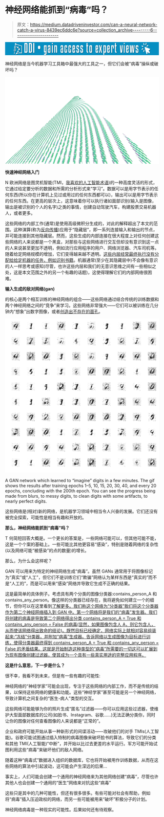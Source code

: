 # 神经网络能抓到“病毒”吗？

> 原文：<https://medium.datadriveninvestor.com/can-a-neural-network-catch-a-virus-8439ec6ddc6e?source=collection_archive---------6----------------------->

[![](img/704ba5c6460740563cd3f796bbbc39c4.png)](http://www.track.datadriveninvestor.com/1B9E)

神经网络是当今机器学习工具箱中最强大的工具之一，但它们会被“病毒”操纵或破坏吗？

![](img/ea8eef90d93f4838ae910ba9302d94f4.png)

**快速神经网络入门**

N 欧洲网络是图灵机智能(TMI，[我喜欢的人工智能术语](https://medium.com/@samtroper/ai-a-term-of-the-past-9d2217fcb86f))的一种高度灵活的形式，它通过给定要分析的数据和所需的分析形式来“学习”。数据可以是用字节表示的任何东西(所以你在计算机上见过或用过的任何东西都可以)，输出可以是用字节表示的任何东西。在更高的层次上，这意味着你可以执行诸如面部识别(输入是图像，输出是被识别的个人的名字)之类的事情，创建自动驾驶汽车，构建股票交易机器人，或者更多。

这些网络的内部工作(通常)是使用高级微积分生成的，对此的解释超出了本文的范围。这种演算(称为[反向传播](https://en.wikipedia.org/wiki/Backpropagation))应用于“隐藏层”，即一系列连接输入和输出的节点，并可能连接到其他隐藏层。然而，这些生成的内部连接在很大程度上对任何创建这些网络的人来说都是一个黑盒，对那些与这些网络进行交互但却没有意识到这一点的人来说甚至更加不透明，例如流行应用程序的用户、网络浏览器、汽车司机等。随着给定网络规模的增加，它们变得越来越不透明。[这些内层经常最终执行没有分配给给定机器的任务，例如识别书籍](https://www.youtube.com/watch?v=AgkfIQ4IGaM)。机器通常(至少在其隐藏层中)不会像有意识的人一样思考或感知(尽管，也许这些内层和我们的无意识思维之间有一些相似之处，这是本文范围之外的另一个有趣的话题)，这使得理解它们的内部网络很困难。

**输入生成的敌对网络(gan)**

的核心是两个相互训练的神经网络的组合——这些网络通过结合传统的训练数据和两个神经网络之间的“竞争”来学习。这些网络非常强大——它们可以被训练在几分钟内“想象”出数字图像，或者[创造出不存在的面孔](https://petapixel.com/2018/12/17/these-portraits-were-made-by-ai-none-of-these-people-exist/)。

![](img/5c7d19120fef63879e8b2936a68f11ef.png)

A GAN network which learned to “imagine” digits in a few minutes. The gif shows the results after training epochs 1–5, 10, 15, 20, 30, 40, and every 20 epochs, concluding with the 200th epoch. You can see the progress being made from blurs, to messy digits, to clean digits with some artifacts, to nearly perfect digits.

这些网络是(相对)新的网络，是机器学习领域中相当令人兴奋的发展。它们还没有被完全探索，可能性是相当有趣和开放的。

**那么，神经网络能抓到“病毒”吗？**

T 何简短回答大概是。一个更长的答案是，一些网络可能可以，但其他可能不能，这是一个个案的基础上。一些可能比其他更容易“感染”，特别是随着网络的复杂性(以及网络可能“被感染”的点的数量)的增长。

那么，为什么会这样呢？

GAN 可以用来为特定的神经网络生成“病毒”。虽然 GANs 通常用于将图像标记为“真实”或“人工”，但它们不是训练它们“欺骗”网络认为某样东西是“真实的”而不是“人工的”，而是可以用来“感染”网络并导致它生成不正确的结果。

这是最简单的具体例子。考虑具有两个分类的图像分类器:contains_person_A 和 contains_any_person。像这样的分类器已经存在，我将避免如何建立一个的细节，但你可以在这里看到[了解更多。我们称这个网络为“分类器”我们将这个分类器作为第二个神经网络插入到 GAN 中。第一个网络将是我们的“病毒”发生器。我们将创建的病毒是导致第二个网络得出分类 contains_person_A = True 和 contains_any_person = False 的病毒(显然，如果图像包含人 A，则它包含人，从而使该网络得出致命的结论)。既然目标已经确定，网络实际上就相对容易组装起来:“冻结”分类器，并附加“病毒”生成器。告诉网络以生成图像为目标进行训练，使得分类器最终得到 contains_person_A = True 和 contains_any_person = False 的矛盾结果。这就是开始制造这种类型的“病毒”所需要的一切这可以扩展到为现有图像创建过滤器，使其成为一个具有一些真实用途的完整应用程序。](https://www.tensorflow.org/tutorials/images/image_recognition)

**这是什么意思，下一步是什么？**

很不幸，我看不到未来，但是有一些有趣的可能性:

神经网络的“神经学家”可能会出现，专注于这些网络的内部工作，而不是传统的结果，以保持这些网络的健康和功能。这些“神经学家”甚至可能是另一个神经网络，导致计算机之间复杂的“医生-病人”类型的交互。

这些网络可能能够为你的照片生成“匿名”过滤器——你可以应用这些过滤器，使维护大型面部数据库的公司(如脸书、Instagram、谷歌……)无法正确分类你，同时让你的图像对任何查看图像的人来说都是“正常的”。

企业和政府可能开始从事一种新形式的间谍活动——攻破他们的对手 TMIs(人工智能)。谷歌可能试图通过插入特制的病毒图像来破坏脸书的算法，导致它们的分类和其他 TMI(人工智能)“中断”，并开始以比过去更差的水平运行。军方可能开始试图利用这些“病毒”来破坏他们的敌人网络。

随着这种“病毒式”数据进入组织的数据库，它也将开始被用作训练数据，从而在这些网络的算法中引起波动，这可能会产生深远的后果…

事实上，人们可能会创建一个通用的神经网络来为其他网络创建“病毒”，尽管也许其他人也会创建一个通用的“医生”网络来对抗这些“病毒”

这些只是其中的几种可能性，但还有很多很多。有些可能对社会有帮助，例如将“病毒”插入压迫政权的网络，而另一些可能被用来“破坏”积极分子的计划。

神经网络病毒是一种现实的可能性。后果如何还有待观察。